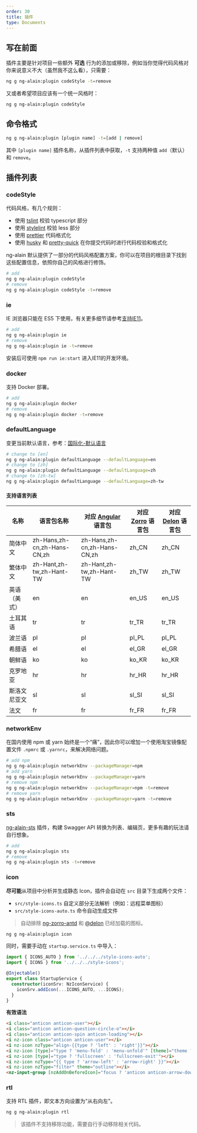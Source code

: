 ```yaml
---
order: 30
title: 插件
type: Documents
---
```


## 写在前面

插件主要是针对项目一些额外 **可选** 行为的添加或移除，例如当你觉得代码风格对你来说意义不大（虽然我不这么看），只需要：

```bash
ng g ng-alain:plugin codeStyle -t=remove
```

又或者希望项目应该有一个统一风格时：

```bash
ng g ng-alain:plugin codeStyle
```

## 命令格式

```bash
ng g ng-alain:plugin [plugin name] -t=[add | remove]
```

其中 `[plugin name]` 插件名称，从插件列表中获取，`-t` 支持两种值 `add`（默认） 和 `remove`。

## 插件列表

### codeStyle

代码风格，有几个规则：

- 使用 [tslint](https://github.com/palantir/tslint) 校验 typescript 部分
- 使用 [stylelint](https://github.com/stylelint/stylelint) 校验 less 部分
- 使用 [prettier](https://github.com/prettier/prettier) 代码格式化
- 使用 [husky](https://github.com/typicode/husky) 和 [pretty-quick](https://github.com/azz/pretty-quick) 在你提交代码时进行代码校验和格式化

ng-alain 默认提供了一部分的代码风格配置方案，你可以在项目的根目录下找到这些配置信息，依照你自己的风格进行修饰。

```bash
# add
ng g ng-alain:plugin codeStyle
# remove
ng g ng-alain:plugin codeStyle -t=remove
```

### ie

IE 浏览器只能在 ES5 下使用，有关更多细节请参考[支持IE11](/docs/ie11)。

```bash
# add
ng g ng-alain:plugin ie
# remove
ng g ng-alain:plugin ie -t=remove
```

安装后可使用 `npm run ie:start` 进入IE11的开发环境。

### docker

支持 Docker 部署。

```bash
# add
ng g ng-alain:plugin docker
# remove
ng g ng-alain:plugin docker -t=remove
```

### defaultLanguage

变更当前默认语言，参考：[国际化-默认语言](/docs/i18n#默认语言)

```bash
# change to [en]
ng g ng-alain:plugin defaultLanguage --defaultLanguage=en
# change to [zh]
ng g ng-alain:plugin defaultLanguage --defaultLanguage=zh
# change to [zh-tw]
ng g ng-alain:plugin defaultLanguage --defaultLanguage=zh-tw
```

#### 支持语言列表

| 名称 | 语言包名称 | 对应 [Angular](https://github.com/angular/angular/tree/master/packages/common/locales) 语言包 | 对应 [Zorro](http://ng.ant.design/docs/i18n/zh#%E6%94%AF%E6%8C%81%E8%AF%AD%E8%A8%80) 语言包 | 对应 [Delon](/theme/locale) 语言包 |
|----|-------|------------------------------------------------------------------------------------------|----------------------------------------------------------------------------------------|-------------------------------|
| 简体中文 | zh-Hans,zh-cn,zh-Hans-CN,zh | zh-Hans,zh-cn,zh-Hans-CN,zh | zh_CN | zh_CN |
| 繁体中文 | zh-Hant,zh-tw,zh-Hant-TW | zh-Hant,zh-tw,zh-Hant-TW | zh_TW | zh_TW |
| 英语（美式） | en | en | en_US | en_US |
| 土耳其语 | tr | tr | tr_TR | tr_TR |
| 波兰语 | pl | pl | pl_PL | pl_PL |
| 希腊语 | el | el | el_GR | el_GR |
| 朝鲜语 | ko | ko | ko_KR | ko_KR |
| 克罗地亚 | hr | hr | hr_HR | hr_HR |
| 斯洛文尼亚文 | sl | sl | sl_SI | sl_SI |
| 法文 | fr | fr | fr_FR | fr_FR |

### networkEnv

在国内使用 npm 或 yarn 始终是一个“痛”，因此你可以增加一个使用淘宝镜像配置文件 `.npmrc` 或 `.yarnrc`，来解决网络问题。

```bash
# add npm
ng g ng-alain:plugin networkEnv --packageManager=npm
# add yarn
ng g ng-alain:plugin networkEnv --packageManager=yarn
# remove npm
ng g ng-alain:plugin networkEnv --packageManager=npm -t=remove
# remove yarn
ng g ng-alain:plugin networkEnv --packageManager=yarn -t=remove
```

### sts

[ng-alain-sts](https://github.com/ng-alain/sts) 插件，构建 Swagger API 转换为列表、编辑页，更多有趣的玩法请自行想象。

```bash
# add
ng g ng-alain:plugin sts
# remove
ng g ng-alain:plugin sts -t=remove
```

### icon

**尽可能**从项目中分析并生成静态 Icon，插件会自动在 `src` 目录下生成两个文件：

- `src/style-icons.ts` 自定义部分无法解析（例如：远程菜单图标）
- `src/style-icons-auto.ts` 命令自动生成文件

> 自动排除 [ng-zorro-antd](https://github.com/NG-ZORRO/ng-zorro-antd/blob/master/components/icon/nz-icon.service.ts#L6) 和 [@delon](https://github.com/ng-alain/delon/blob/master/packages/theme/src/theme.module.ts#L33) 已经加载的图标。

```bash
ng g ng-alain:plugin icon
```

同时，需要手动在 `startup.service.ts` 中导入：

```ts
import { ICONS_AUTO } from '../../../style-icons-auto';
import { ICONS } from '../../../style-icons';

@Injectable()
export class StartupService {
  constructor(iconSrv: NzIconService) {
    iconSrv.addIcon(...ICONS_AUTO, ...ICONS);
  }
}
```

**有效语法**

```html
<i class="anticon anticon-user"></i>
<i class="anticon anticon-question-circle-o"></i>
<i class="anticon anticon-spin anticon-loading"></i>
<i nz-icon class="anticon anticon-user"></i>
<i nz-icon nzType="align-{{type ? 'left' : 'right'}}"></i>
<i nz-icon [type]="type ? 'menu-fold' : 'menu-unfold'" [theme]="theme ? 'outline' : 'fill'"></i>
<i nz-icon [type]="type ? 'fullscreen' : 'fullscreen-exit'"></i>
<i nz-icon nzType="{{ type ? 'arrow-left' : 'arrow-right' }}"></i>
<i nz-icon nzType="filter" theme="outline"></i>
<nz-input-group [nzAddOnBeforeIcon]="focus ? 'anticon anticon-arrow-down' : 'anticon anticon-search'"></nz-input-group>
```

### rtl

支持 RTL 插件，即文本方向设置为“从右向左”。

```bash
ng g ng-alain:plugin rtl
```

> 该插件不支持移除功能，需要自行手动移除相关代码。
